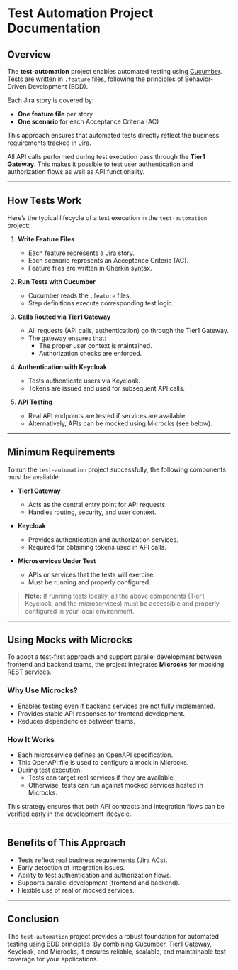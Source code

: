 # Test Automation Project Documentation

## Overview

The **test-automation** project enables automated testing using [Cucumber](https://cucumber.io/). Tests are written in `.feature` files, following the principles of Behavior-Driven Development (BDD). 

Each Jira story is covered by:
- **One feature file** per story
- **One scenario** for each Acceptance Criteria (AC)

This approach ensures that automated tests directly reflect the business requirements tracked in Jira.

All API calls performed during test execution pass through the **Tier1 Gateway**. This makes it possible to test user authentication and authorization flows as well as API functionality.

---

## How Tests Work

Here’s the typical lifecycle of a test execution in the `test-automation` project:

1. **Write Feature Files**
   - Each feature represents a Jira story.
   - Each scenario represents an Acceptance Criteria (AC).
   - Feature files are written in Gherkin syntax.

2. **Run Tests with Cucumber**
   - Cucumber reads the `.feature` files.
   - Step definitions execute corresponding test logic.

3. **Calls Routed via Tier1 Gateway**
   - All requests (API calls, authentication) go through the Tier1 Gateway.
   - The gateway ensures that:
     - The proper user context is maintained.
     - Authorization checks are enforced.

4. **Authentication with Keycloak**
   - Tests authenticate users via Keycloak.
   - Tokens are issued and used for subsequent API calls.

5. **API Testing**
   - Real API endpoints are tested if services are available.
   - Alternatively, APIs can be mocked using Microcks (see below).

---

## Minimum Requirements

To run the `test-automation` project successfully, the following components must be available:

- **Tier1 Gateway**
  - Acts as the central entry point for API requests.
  - Handles routing, security, and user context.

- **Keycloak**
  - Provides authentication and authorization services.
  - Required for obtaining tokens used in API calls.

- **Microservices Under Test**
  - APIs or services that the tests will exercise.
  - Must be running and properly configured.

> **Note:** If running tests locally, all the above components (Tier1, Keycloak, and the microservices) must be accessible and properly configured in your local environment.

---

## Using Mocks with Microcks

To adopt a test-first approach and support parallel development between frontend and backend teams, the project integrates **Microcks** for mocking REST services.

### Why Use Microcks?

- Enables testing even if backend services are not fully implemented.
- Provides stable API responses for frontend development.
- Reduces dependencies between teams.

### How It Works

- Each microservice defines an OpenAPI specification.
- This OpenAPI file is used to configure a mock in Microcks.
- During test execution:
  - Tests can target real services if they are available.
  - Otherwise, tests can run against mocked services hosted in Microcks.

This strategy ensures that both API contracts and integration flows can be verified early in the development lifecycle.

---

## Benefits of This Approach

- Tests reflect real business requirements (Jira ACs).  
- Early detection of integration issues.  
- Ability to test authentication and authorization flows.  
- Supports parallel development (frontend and backend).  
- Flexible use of real or mocked services.

---

## Conclusion

The `test-automation` project provides a robust foundation for automated testing using BDD principles. By combining Cucumber, Tier1 Gateway, Keycloak, and Microcks, it ensures reliable, scalable, and maintainable test coverage for your applications.


